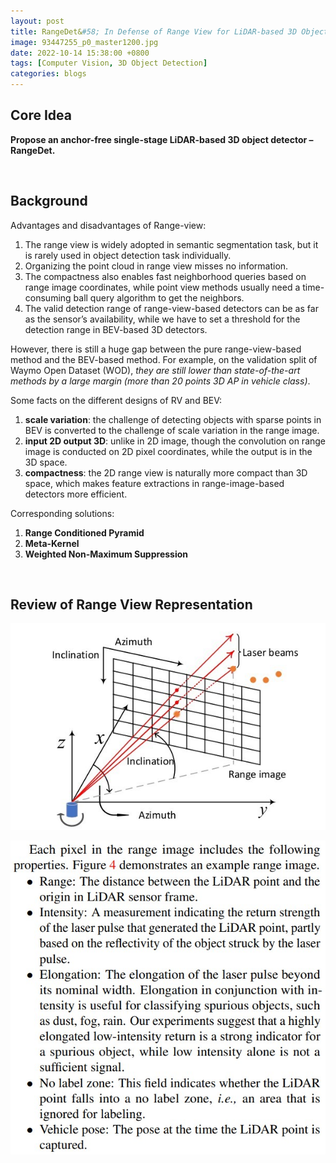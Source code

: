 ```yaml
---
layout: post
title: RangeDet&#58; In Defense of Range View for LiDAR-based 3D Object Detection
image: 93447255_p0_master1200.jpg
date: 2022-10-14 15:38:00 +0800
tags: [Computer Vision, 3D Object Detection]
categories: blogs
---
```




## Core Idea
**Propose an anchor-free single-stage LiDAR-based 3D object detector – RangeDet.**

<br/>


## Background

Advantages and disadvantages of Range-view:

1. The range view is widely adopted in semantic segmentation task, but it is rarely used in object detection task individually.
2. Organizing the point cloud in range view misses no information.
3. The compactness also enables fast neighborhood queries based on range image coordinates, while point view methods usually need a time-consuming ball query algorithm to get the neighbors.
4. The valid detection range of range-view-based detectors can be as far as the sensor’s availability, while we have to set a threshold for the detection range in BEV-based 3D detectors.


However, there is still a huge gap between the pure range-view-based method and the BEV-based method. For example, on the validation split of Waymo Open Dataset (WOD), *they are still lower than state-of-the-art methods by a large margin (more than 20 points 3D AP in vehicle class)*.


Some facts on the different designs of RV and BEV:
1. **scale variation**: the challenge of detecting objects with sparse points in BEV is converted to the challenge of scale variation in the range image.
2. **input 2D output 3D**: unlike in 2D image, though the convolution on range image is conducted on 2D pixel coordinates, while the output is in the 3D space.
3. **compactness**: the 2D range view is naturally more compact than 3D space, which makes feature extractions in range-image-based detectors more efficient.

Corresponding solutions:
1. **Range Conditioned Pyramid**
2. **Meta-Kernel**
3. **Weighted Non-Maximum Suppression**

<br/>

## Review of Range View Representation

![The illustration of the native range image.](https://github.com/Zanue/Zanue.github.io/raw/main/images/blog_img/rangedet-lidar.jpg)

![Waymo Open Dataset: properties of each pixel in the range image.](https://github.com/Zanue/Zanue.github.io/raw/main/images/blog_img/rangedet-wod.jpg)
